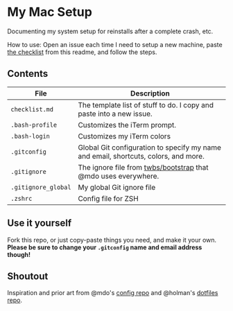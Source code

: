 # My Mac Setup

Documenting my system setup for reinstalls after a complete crash, etc.

How to use: Open an issue each time I need to setup a new machine, paste [the checklist](checklist.md) from this readme, and follow the steps.


## Contents

| File | Description |
| --- | --- |
| `checklist.md` | The template list of stuff to do. I copy and paste into a new issue. |
| `.bash-profile` | Customizes the iTerm prompt. |
| `.bash-login` | Customizes my iTerm colors |
| `.gitconfig` | Global Git configuration to specify my name and email, shortcuts, colors, and more. |
| `.gitignore` | The ignore file from [twbs/bootstrap](https://github.com/twbs/bootstrap) that @mdo uses everywhere. |
| `.gitignore_global` | My global Git ignore file |
| `.zshrc` | Config file for ZSH |

## Use it yourself

Fork this repo, or just copy-paste things you need, and make it your own. **Please be sure to change your `.gitconfig` name and email address though!**

## Shoutout

Inspiration and prior art from @mdo's [config repo](https://github.com/mdo/config) and @holman's [dotfiles repo](https://github.com/holman/dotfiles).
